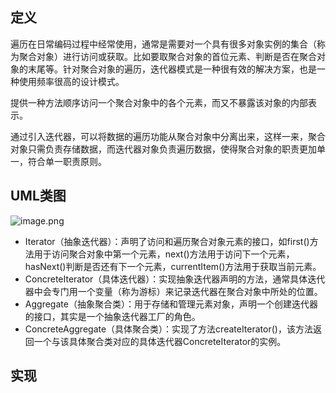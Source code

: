## 定义

遍历在日常编码过程中经常使用，通常是需要对一个具有很多对象实例的集合（称为聚合对象）进行访问或获取。比如要取聚合对象的首位元素、判断是否在聚合对象的末尾等。针对聚合对象的遍历，迭代器模式是一种很有效的解决方案，也是一种使用频率很高的设计模式。

提供一种方法顺序访问一个聚合对象中的各个元素，而又不暴露该对象的内部表示。

通过引入迭代器，可以将数据的遍历功能从聚合对象中分离出来，这样一来，聚合对象只需负责存储数据，而迭代器对象负责遍历数据，使得聚合对象的职责更加单一，符合单一职责原则。

## UML类图

![image.png](assets/image-20210809163726-1iykgg6.png)

* Iterator（抽象迭代器）：声明了访问和遍历聚合对象元素的接口，如first()方法用于访问聚合对象中第一个元素，next()方法用于访问下一个元素，hasNext()判断是否还有下一个元素，currentItem()方法用于获取当前元素。
* ConcreteIterator（具体迭代器）：实现抽象迭代器声明的方法，通常具体迭代器中会专门用一个变量（称为游标）来记录迭代器在聚合对象中所处的位置。
* Aggregate（抽象聚合类）：用于存储和管理元素对象，声明一个创建迭代器的接口，其实是一个抽象迭代器工厂的角色。
* ConcreteAggregate（具体聚合类）：实现了方法createIterator()，该方法返回一个与该具体聚合类对应的具体迭代器ConcreteIterator的实例。

## 实现